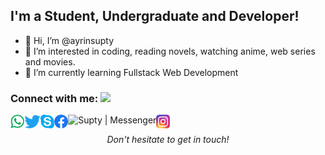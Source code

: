 ## I'm a Student, Undergraduate and Developer!

- 👋 Hi, I’m @ayrinsupty
- 👀 I’m interested in coding, reading novels, watching anime, web series and movies.
- 🌱 I’m currently learning Fullstack Web Development

### Connect with me: <img src="https://media.giphy.com/media/LnQjpWaON8nhr21vNW/giphy.gif" height="32">

[<img align="left" alt="Supty | Whatsapp" height="22px" src="./SocialLogo/WhatsApp.png" />][whatsapp]
[<img align="left" alt="Supty | Twitter" height="22px" src="./SocialLogo/Twitter.png" />][twitter]
[<img align="left" alt="Supty | Skype" height="22px" src="./SocialLogo/Skype.png" />][skype]
[<img align="left" alt="Supty | Facebook" height="22px" src="./SocialLogo/Facebook.png" />][facebook]
[<img align="left" alt="Supty | Messenger" height="22px" src="./SocialLogo/Messenger.png" />][messenger]
[<img align="left" alt="Supty | Instagram" height="22px" src="./SocialLogo/Instagram.png" />][instagram]

<br />

<p align=center>
<em>Don't hesitate to get in touch!</em>
</p>


[gmail]: mailto:ayrinsupty@hotmail.com
[whatsapp]: https://wa.me/8801300813663
[twitter]: https://twitter.com/suptyahmed
[skype]: https://join.skype.com/invite/ayrin.supty
[facebook]: https://www.facebook.com/zenxnezu
[messenger]: https://www.messenger.com/t/zenxnezu
[instagram]: https://www.instagram.com/abcdefghijklmno_qr___vwx_z

<!---
ayrinsupty/ayrinsupty is a ✨ special ✨ repository because its `README.md` (this file) appears on your GitHub profile.
You can click the Preview link to take a look at your changes.
--->
